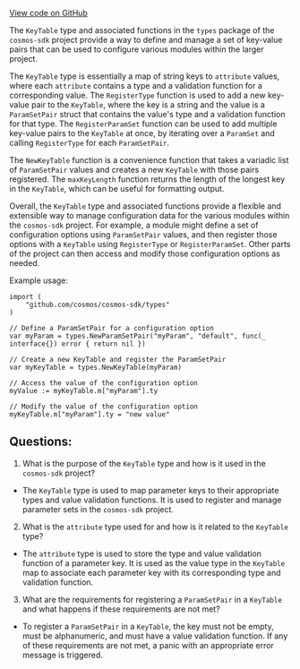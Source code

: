 [View code on GitHub](https://github.com/cosmos/cosmos-sdk/blob/main/x/params/types/table.go)

The `KeyTable` type and associated functions in the `types` package of the `cosmos-sdk` project provide a way to define and manage a set of key-value pairs that can be used to configure various modules within the larger project. 

The `KeyTable` type is essentially a map of string keys to `attribute` values, where each `attribute` contains a type and a validation function for a corresponding value. The `RegisterType` function is used to add a new key-value pair to the `KeyTable`, where the key is a string and the value is a `ParamSetPair` struct that contains the value's type and a validation function for that type. The `RegisterParamSet` function can be used to add multiple key-value pairs to the `KeyTable` at once, by iterating over a `ParamSet` and calling `RegisterType` for each `ParamSetPair`.

The `NewKeyTable` function is a convenience function that takes a variadic list of `ParamSetPair` values and creates a new `KeyTable` with those pairs registered. The `maxKeyLength` function returns the length of the longest key in the `KeyTable`, which can be useful for formatting output.

Overall, the `KeyTable` type and associated functions provide a flexible and extensible way to manage configuration data for the various modules within the `cosmos-sdk` project. For example, a module might define a set of configuration options using `ParamSetPair` values, and then register those options with a `KeyTable` using `RegisterType` or `RegisterParamSet`. Other parts of the project can then access and modify those configuration options as needed. 

Example usage:

```
import (
    "github.com/cosmos/cosmos-sdk/types"
)

// Define a ParamSetPair for a configuration option
var myParam = types.NewParamSetPair("myParam", "default", func(_ interface{}) error { return nil })

// Create a new KeyTable and register the ParamSetPair
var myKeyTable = types.NewKeyTable(myParam)

// Access the value of the configuration option
myValue := myKeyTable.m["myParam"].ty

// Modify the value of the configuration option
myKeyTable.m["myParam"].ty = "new value"
```
## Questions: 
 1. What is the purpose of the `KeyTable` type and how is it used in the `cosmos-sdk` project?
- The `KeyTable` type is used to map parameter keys to their appropriate types and value validation functions. It is used to register and manage parameter sets in the `cosmos-sdk` project.

2. What is the `attribute` type used for and how is it related to the `KeyTable` type?
- The `attribute` type is used to store the type and value validation function of a parameter key. It is used as the value type in the `KeyTable` map to associate each parameter key with its corresponding type and validation function.

3. What are the requirements for registering a `ParamSetPair` in a `KeyTable` and what happens if these requirements are not met?
- To register a `ParamSetPair` in a `KeyTable`, the key must not be empty, must be alphanumeric, and must have a value validation function. If any of these requirements are not met, a panic with an appropriate error message is triggered.